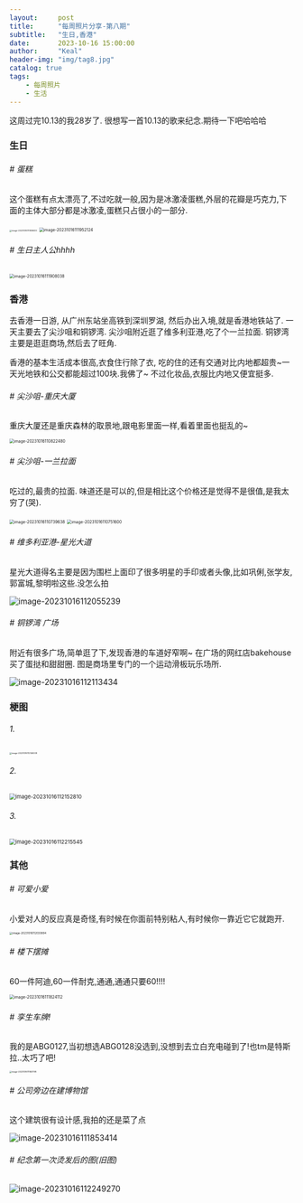 ```yaml
---
layout:     post
title:      "每周照片分享-第八期"
subtitle:   "生日,香港"
date:       2023-10-16 15:00:00
author:     "Keal"
header-img: "img/tag8.jpg"
catalog: true
tags:
    - 每周照片
    - 生活
---
```


这周过完10.13的我28岁了. 很想写一首10.13的歌来纪念.期待一下吧哈哈哈

### 生日

###### # 蛋糕

这个蛋糕有点太漂亮了,不过吃就一般,因为是冰激凌蛋糕,外层的花瓣是巧克力,下面的主体大部分都是冰激凌,蛋糕只占很小的一部分.

<img src="https://raw.githubusercontent.com/kneed/typora_img_respository/main/typora/202310161120420.png" alt="image-20231016111936633" style="zoom:25%;" />



<img src="https://raw.githubusercontent.com/kneed/typora_img_respository/main/typora/202310161120792.png" alt="image-20231016111952124" style="zoom:50%;" />

###### # 生日主人公hhhh

<img src="https://raw.githubusercontent.com/kneed/typora_img_respository/main/typora/202310161119918.png" alt="image-20231016111908038" style="zoom:50%;" />



### 香港

去香港一日游, 从广州东站坐高铁到深圳罗湖, 然后办出入境,就是香港地铁站了. 一天主要去了尖沙咀和铜锣湾. 尖沙咀附近逛了维多利亚港,吃了个一兰拉面. 铜锣湾主要是逛逛商场,然后去了旺角. 

香港的基本生活成本很高,衣食住行除了衣, 吃的住的还有交通对比内地都超贵~一天光地铁和公交都能超过100块.我佛了~ 不过化妆品,衣服比内地又便宜挺多.

###### # 尖沙咀-重庆大厦

重庆大厦还是重庆森林的取景地,跟电影里面一样,看着里面也挺乱的~

<img src="https://raw.githubusercontent.com/kneed/typora_img_respository/main/typora/202310161108382.png" alt="image-20231016110822480" style="zoom:50%;" />

###### # 尖沙咀-一兰拉面

吃过的,最贵的拉面. 味道还是可以的,但是相比这个价格还是觉得不是很值,是我太穷了(哭).

<img src="https://raw.githubusercontent.com/kneed/typora_img_respository/main/typora/202310161108301.png" alt="image-20231016110739638" style="zoom:50%;" />

<img src="https://raw.githubusercontent.com/kneed/typora_img_respository/main/typora/202310161108293.png" alt="image-20231016110751600" style="zoom: 50%;" />

###### # 维多利亚港-星光大道

星光大道得名主要是因为围栏上面印了很多明星的手印或者头像,比如巩俐,张学友,郭富城,黎明啦这些.没怎么拍

![image-20231016112055239](https://raw.githubusercontent.com/kneed/typora_img_respository/main/typora/202310161121452.png)

###### # 铜锣湾 广场

附近有很多广场,简单逛了下,发现香港的车道好窄啊~ 在广场的网红店bakehouse买了蛋挞和甜甜圈. 图是商场里专门的一个运动滑板玩乐场所.

![image-20231016112113434](https://raw.githubusercontent.com/kneed/typora_img_respository/main/typora/202310161123650.png)

### 梗图

###### 1.

<img src="https://raw.githubusercontent.com/kneed/typora_img_respository/main/typora/202310161123280.png" alt="image-20231016112146008" style="zoom:25%;" />

###### 2.

<img src="https://raw.githubusercontent.com/kneed/typora_img_respository/main/typora/202310161123331.png" alt="image-20231016112152810" style="zoom: 67%;" />

###### 3.

<img src="https://raw.githubusercontent.com/kneed/typora_img_respository/main/typora/202310161123971.png" alt="image-20231016112215545" style="zoom:67%;" />


### 其他

###### # 可爱小爱

小爱对人的反应真是奇怪,有时候在你面前特别粘人,有时候你一靠近它它就跑开.

<img src="https://raw.githubusercontent.com/kneed/typora_img_respository/main/typora/202310161123623.png" alt="image-20231016112030894" style="zoom:33%;" />

###### # 楼下摆摊

60一件阿迪,60一件耐克,通通,通通只要60!!!!

<img src="https://raw.githubusercontent.com/kneed/typora_img_respository/main/typora/202310161118165.png" alt="image-20231016111824112" style="zoom:50%;" />

###### # 孪生车牌!

我的是ABG0127,当初想选ABG0128没选到,没想到去立白充电碰到了!也tm是特斯拉..太巧了吧!

<img src="https://raw.githubusercontent.com/kneed/typora_img_respository/main/typora/202310161123920.png" alt="image-20231016111841798" style="zoom:25%;" />

###### # 公司旁边在建博物馆

这个建筑很有设计感,我拍的还是菜了点

![image-20231016111853414](https://raw.githubusercontent.com/kneed/typora_img_respository/main/typora/202310161122548.png)

###### # 纪念第一次烫发后的图(旧图)

![image-20231016112249270](https://raw.githubusercontent.com/kneed/typora_img_respository/main/typora/202310161122137.png)
